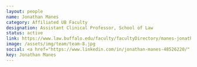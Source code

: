 ```yaml
---
layout: people
name: Jonathan Manes
category: Affiliated UB Faculty
designation: Assistant Clinical Professor, School of Law
status: active
link: https://www.law.buffalo.edu/faculty/facultyDirectory/manes-jonathan.html
image: /assets/img/team/team-8.jpg
social: <a href="https://www.linkedin.com/in/jonathan-manes-48526220/" target="_blank"><i class="icofont-linkedin"></i></a><a href="https://papers.ssrn.com/sol3/cf_dev/AbsByAuth.cfm?per_id=2111536" target="_blank"><i class="icofont-web"></i></a><a href="mailto:jmmanes@buffalo.edu" target="_blank"><i class="icofont-email"></i></a>
key: Jonathan Manes
---
```


